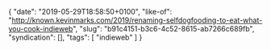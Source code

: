 {
  "date": "2019-05-29T18:58:50+0100",
  "like-of": "http://known.kevinmarks.com/2019/renaming-selfdogfooding-to-eat-what-you-cook-indieweb",
  "slug": "b91c4151-b3c6-4c52-8615-ab7266c689fb",
  "syndication": [],
  "tags": [
    "indieweb"
  ]
}
